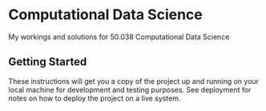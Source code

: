 # Computational Data Science

My workings and solutions for 50.038 Computational Data Science

## Getting Started

These instructions will get you a copy of the project up and running on your local machine for development and testing purposes. See deployment for notes on how to deploy the project on a live system.
